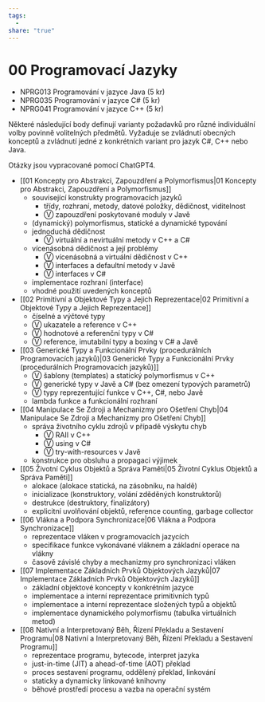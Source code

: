 ```yaml
---
tags:
  - 
share: "true"
---
```


# 00 Programovací Jazyky

- NPRG013 Programování v jazyce Java (5 kr)
- NPRG035 Programování v jazyce C# (5 kr)
- NPRG041 Programování v jazyce C++ (5 kr)

Některé následující body definují varianty požadavků pro různé individuální volby povinně volitelných předmětů.
Vyžaduje se zvládnutí obecných konceptů a zvládnutí jedné z konkrétních variant pro jazyk C#, C++ nebo Java.

Otázky jsou vypracované pomocí ChatGPT4. 

- [[01 Koncepty pro Abstrakci, Zapouzdření a Polymorfismus|01 Koncepty pro Abstrakci, Zapouzdření a Polymorfismus]]
	- související konstrukty programovacích jazyků
		- třídy, rozhraní, metody, datové položky, dědičnost, viditelnost
		- Ⓥ zapouzdření poskytované moduly v Javě
	- (dynamický) polymorfismus, statické a dynamické typování
	- jednoduchá dědičnost
		- Ⓥ virtuální a nevirtuální metody v C++ a C#
	- vícenásobná dědičnost a její problémy
		- Ⓥ vícenásobná a virtuální dědičnost v C++
		- Ⓥ interfaces a defaultní metody v Javě
		- Ⓥ interfaces v C#
	- implementace rozhraní (interface)
	- vhodné použití uvedených konceptů
- [[02 Primitivní a Objektové Typy a Jejich Reprezentace|02 Primitivní a Objektové Typy a Jejich Reprezentace]]
	- číselné a výčtové typy
	- Ⓥ ukazatele a reference v C++
	- Ⓥ hodnotové a referenční typy v C#
	- Ⓥ reference, imutabilní typy a boxing v C# a Javě
- [[03 Generické Typy a Funkcionální Prvky (procedurálních Programovacích jazyků)|03 Generické Typy a Funkcionální Prvky (procedurálních Programovacích jazyků)]]
	- Ⓥ šablony (templates) a statický polymorfismus v C++
	- Ⓥ generické typy v Javě a C# (bez omezení typových parametrů)
	- Ⓥ typy reprezentující funkce v C++, C#, nebo Javě
	- lambda funkce a funkcionální rozhraní
- [[04 Manipulace Se Zdroji a Mechanizmy pro Ošetření Chyb|04 Manipulace Se Zdroji a Mechanizmy pro Ošetření Chyb]]
	- správa životního cyklu zdrojů v případě výskytu chyb
		- Ⓥ RAII v C++
		- Ⓥ using v C#
		- Ⓥ try-with-resources v Javě
	- konstrukce pro obsluhu a propagaci výjimek
- [[05 Životní Cyklus Objektů a Správa Paměti|05 Životní Cyklus Objektů a Správa Paměti]]
	- alokace (alokace statická, na zásobníku, na haldě)
	- inicializace (konstruktory, volání zděděných konstruktorů)
	- destrukce (destruktory, finalizátory)
	- explicitní uvolňování objektů, reference counting, garbage collector
- [[06 Vlákna a Podpora Synchronizace|06 Vlákna a Podpora Synchronizace]]
	- reprezentace vláken v programovacích jazycích
	- specifikace funkce vykonávané vláknem a základní operace na vlákny
	- časově závislé chyby a mechanizmy pro synchronizaci vláken
- [[07 Implementace Základních Prvků Objektových Jazyků|07 Implementace Základních Prvků Objektových Jazyků]]
	- základní objektové koncepty v konkrétním jazyce
	- implementace a interní reprezentace primitivních typů
	- implementace a interní reprezentace složených typů a objektů
	- implementace dynamického polymorfismu (tabulka virtuálních metod)
- [[08 Nativní a Interpretovaný Běh, Řízení Překladu a Sestavení Programu|08 Nativní a Interpretovaný Běh, Řízení Překladu a Sestavení Programu]]
	- reprezentace programu, bytecode, interpret jazyka
	- just-in-time (JIT) a ahead-of-time (AOT) překlad
	- proces sestavení programu, oddělený překlad, linkování
	- staticky a dynamicky linkované knihovny
	- běhové prostředí procesu a vazba na operační systém